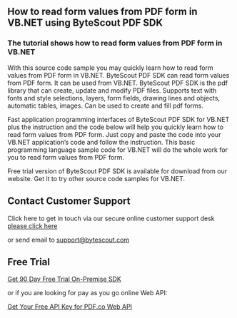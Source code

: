 ## How to read form values from PDF form in VB.NET using ByteScout PDF SDK

### The tutorial shows how to read form values from PDF form in VB.NET

With this source code sample you may quickly learn how to read form values from PDF form in VB.NET. ByteScout PDF SDK can read form values from PDF form. It can be used from VB.NET. ByteScout PDF SDK is the pdf library that can create, update and modify PDF files. Supports text with fonts and style selections, layers, form fields, drawing lines and objects, automatic tables, images. Can be used to create and fill pdf forms.

Fast application programming interfaces of ByteScout PDF SDK for VB.NET plus the instruction and the code below will help you quickly learn how to read form values from PDF form. Just copy and paste the code into your VB.NET application’s code and follow the instruction. This basic programming language sample code for VB.NET will do the whole work for you to read form values from PDF form.

Free trial version of ByteScout PDF SDK is available for download from our website. Get it to try other source code samples for VB.NET.

## Contact Customer Support

Click here to get in touch via our secure online customer support desk [please click here](https://bytescout.zendesk.com/hc/en-us/requests/new?subject=ByteScout%20PDF%20SDK%20Question)

or send email to [support@bytescout.com](mailto:support@bytescout.com?subject=ByteScout%20PDF%20SDK%20Question) 

## Free Trial

[Get 90 Day Free Trial On-Premise SDK](https://bytescout.com/download/web-installer?utm_source=github-readme)

or if you are looking for pay as you go online Web API:

[Get Your Free API Key for PDF.co Web API](https://pdf.co/documentation/api?utm_source=github-readme)